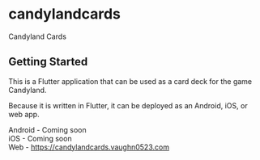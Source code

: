 # candylandcards

Candyland Cards

## Getting Started

This is a Flutter application that can be used as a card deck for the game Candyland.

Because it is written in Flutter, it can be deployed as an Android, iOS, or web app.

Android - Coming soon  
iOS - Coming soon  
Web - https://candylandcards.vaughn0523.com  

